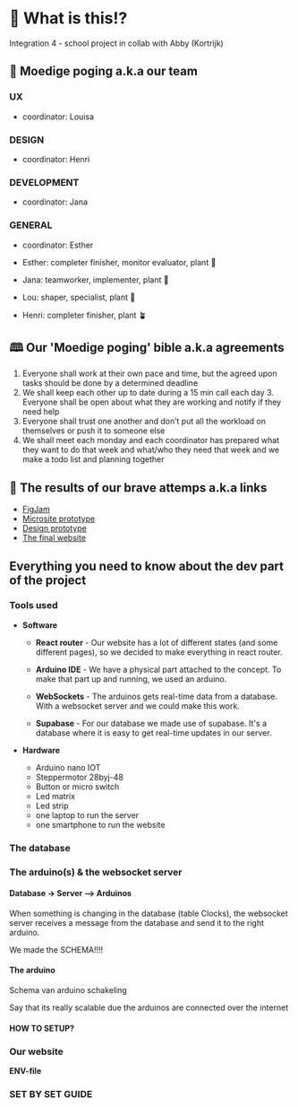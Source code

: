 # 🧐 What is this!?
Integration 4 - school project in collab with Abby (Kortrijk)

## 🧠 Moedige poging a.k.a our team
### UX
- coordinator: Louisa

### DESIGN
- coordinator: Henri

### DEVELOPMENT
- coordinator: Jana

### GENERAL
- coordinator: Esther
  
- Esther: completer finisher, monitor evaluator, plant 🌱
- Jana: teamworker, implementer, plant 🌱
- Lou: shaper, specialist, plant 🌵
- Henri: completer finisher, plant 🪴

## 🕮 Our 'Moedige poging' bible a.k.a agreements 
1. Everyone shall work at their own pace and time, but the agreed upon tasks should be done by a determined deadline
2. We shall keep each other up to date during a 15 min call each day
⁠3. Everyone shall be open about what they are working and notify if they need help
4. Everyone shall trust one another and don’t put all the workload on themselves or push it to someone else
5. We shall meet each monday and each coordinator has prepared what they want to do that week and what/who they need that week and we make a todo list and planning together

## 🔗 The results of our brave attemps a.k.a links
- [FigJam](https://www.figma.com/board/rqLcQIAwztlIxRn99Nfgoo/Integration-4---Abby?node-id=0-1&t=eH0gQdASVswjV9uo-1)
- [Microsite prototype](https://www.figma.com/design/QP0qeSCZBHvE91DGuCpKpd/Integration-4---Abby---microsite?node-id=0-1&t=6qjMP6iY6mcM78YD-1)
- [Design prototype](https://www.figma.com/design/OffShGGejDTdRazWGSZGpS/Integration-4---Abby---design?node-id=10-2&t=SKmK4pJqmYBHhgyj-1)
- [The final website]()

## Everything you need to know about the dev part of the project
### Tools used
* **Software**
    * **React router** - Our website has a lot of different states (and some different pages), so we decided to make everything in react router.

    * **Arduino IDE** - We have a physical part attached to the concept. To make that part up and running, we used an arduino.

    * **WebSockets** - The arduinos gets real-time data from a database. With a websocket server and we could make this work.

    * **Supabase** - For our database we made use of supabase. It's a database where it is easy to get real-time updates in our server.

* **Hardware**
    * Arduino nano IOT
    * Steppermotor 28byj-48
    * Button or micro switch
    * Led matrix 
    * Led strip
    * one laptop to run the server
    * one smartphone to run the website

### The database

### The arduino(s) & the websocket server
#### Database -> Server --> Arduinos
When something is changing in the database (table Clocks), the websocket server receives a message from the database and send it to the right arduino.

We made the 
SCHEMA!!!!

#### The arduino
Schema van arduino schakeling

Say that its really scalable due the arduinos are connected over the internet

#### HOW TO SETUP?

### Our website
**ENV-file**


### SET BY SET GUIDE